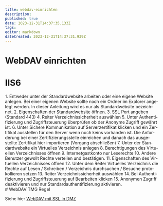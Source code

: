 ```yaml
---
title: webdav-einrichten
description: 
published: true
date: 2023-12-31T14:37:35.133Z
tags: 
editor: markdown
dateCreated: 2023-12-31T14:37:31.939Z
---
```


# WebDAV einrichten

# <span class="mw-headline" id="bkmrk-iis6-1">IIS6</span>

<div class="vector-body" id="bkmrk-entweder-unter-der-s"><div class="mw-body-content mw-content-ltr" dir="ltr" lang="de"><div class="mw-parser-output">1. Entweder unter der Standardwebsite arbeiten oder eine eigene Website anlegen. Bei einer eigenen Website sollte noch ein Ordner im Explorer angelegt werden. In dieser Anleitung wird es nur als Standardwebsite bezeichnet.
2. Eigenschaften der Standardwebsite öffnen.
3. SSL Port angeben (Standard 443)
4. Reiter Verzeichnissicherheit auswählen
5. Unter Authentifizierung und Zugriffsteuerung überprüfen ob der Anonyme Zugriff gewährt ist.
6. Unter Sichere Kommunikation auf Serverzertifikat klicken und ein Zertifikat ausstellen für den Server wenn noch keins vorhanden ist. Die Anforderung bei einer Zertifizierungsstelle einreichen und danach das ausgestellte Zertifikat hier importieren (Vorgang abschließen)
7. Unter der Standardwebsite ein Virtuelles Verzeichnis anlegen
8. Berechtigungen des Virtuellen Verzeichnisses öffnen
9. Internetgastkonto nur Leserechte
10. Andere Benutzer gewollt Rechte verteilen und bestätigen.
11. Eigenschaften des Virtuellen Verzeichnisses öffnen
12. Unter dem Reiter Virtuelles Verzeichnis die Rechte auf Lesen / Schreiben / Verzeichnis durchsuchen / Besuche protokollieren setzen
13. Reiter Verzeichnissicherheit auswählen
14. Bei Authentifizierung und Zugriffsteuerung auf Bearbeiten klicken
15. Anonymen Zugriff deaktivieren und nur Standardauthentifizierung aktivieren.

</div></div></div># <span class="mw-headline" id="bkmrk-webdav-tmg-regel-1">WebDAV TMG Regel</span>

Siehe hier [WebDAV mit SSL in DMZ](https://wiki.eidolf.de/index.php/Firewallregeln#WebDAV_mit_SSL_in_DMZ "Firewallregeln")